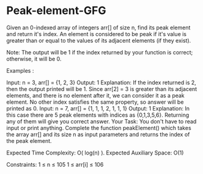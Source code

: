 # Peak-element-GFG
Given an 0-indexed array of integers arr[] of size n, find its peak element and return it's index. An element is considered to be peak if it's value is greater than or equal to the values of its adjacent elements (if they exist).

Note: The output will be 1 if the index returned by your function is correct; otherwise, it will be 0.

Examples :

Input: n = 3, arr[] = {1, 2, 3} 
Output: 1
Explanation: If the index returned is 2, then the output printed will be 1. Since arr[2] = 3 is greater than its adjacent elements, and there is no element after it, we can consider it as a peak element. No other index satisfies the same property, so answer will be printed as 0.
Input: n = 7, arr[] = {1, 1, 1, 2, 1, 1, 1}
Output: 1
Explanation: In this case there are 5 peak elements with indices as {0,1,3,5,6}. Returning any of them will give you correct answer.
Your Task:
You don't have to read input or print anything. Complete the function peakElement() which takes the array arr[] and its size n as input parameters and returns the index of the peak element.

Expected Time Complexity: O( log(n) ).
Expected Auxiliary Space: O(1)

Constraints:
1 ≤ n ≤ 105
1 ≤ arr[i] ≤ 106

